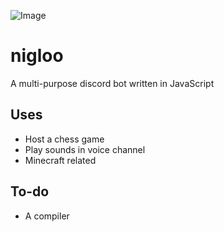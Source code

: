 ![Image](https://i.imgur.com/j0CgA16.png)
# nigloo
A multi-purpose discord bot written in JavaScript

## Uses
* Host a chess game
* Play sounds in voice channel
* Minecraft related

## To-do
* A compiler
